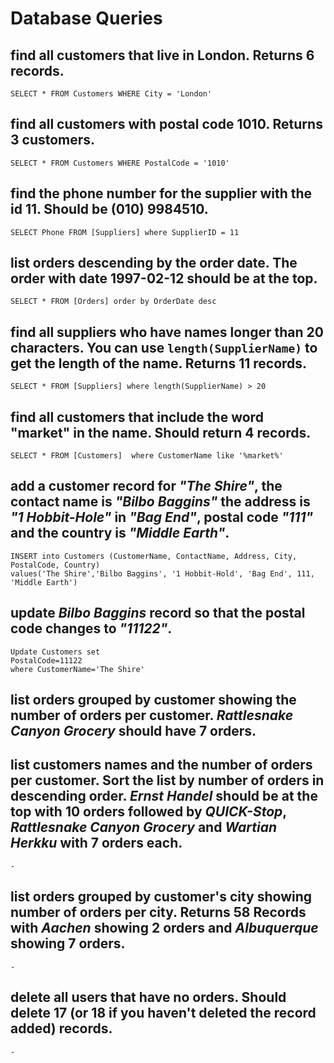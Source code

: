 # Database Queries

## find all customers that live in London. Returns 6 records.

    SELECT * FROM Customers WHERE City = 'London'

## find all customers with postal code 1010. Returns 3 customers.

    SELECT * FROM Customers WHERE PostalCode = '1010'

## find the phone number for the supplier with the id 11. Should be (010) 9984510.

    SELECT Phone FROM [Suppliers] where SupplierID = 11

## list orders descending by the order date. The order with date 1997-02-12 should be at the top.

    SELECT * FROM [Orders] order by OrderDate desc

## find all suppliers who have names longer than 20 characters. You can use `length(SupplierName)` to get the length of the name. Returns 11 records.

    SELECT * FROM [Suppliers] where length(SupplierName) > 20

## find all customers that include the word "market" in the name. Should return 4 records.

    SELECT * FROM [Customers]  where CustomerName like '%market%'

## add a customer record for _"The Shire"_, the contact name is _"Bilbo Baggins"_ the address is _"1 Hobbit-Hole"_ in _"Bag End"_, postal code _"111"_ and the country is _"Middle Earth"_.

    INSERT into Customers (CustomerName, ContactName, Address, City, PostalCode, Country)
    values('The Shire','Bilbo Baggins', '1 Hobbit-Hold', 'Bag End', 111, 'Middle Earth')

## update _Bilbo Baggins_ record so that the postal code changes to _"11122"_.

    Update Customers set
    PostalCode=11122
    where CustomerName='The Shire'

## list orders grouped by customer showing the number of orders per customer. _Rattlesnake Canyon Grocery_ should have 7 orders.

## list customers names and the number of orders per customer. Sort the list by number of orders in descending order. _Ernst Handel_ should be at the top with 10 orders followed by _QUICK-Stop_, _Rattlesnake Canyon Grocery_ and _Wartian Herkku_ with 7 orders each.

    -

## list orders grouped by customer's city showing number of orders per city. Returns 58 Records with _Aachen_ showing 2 orders and _Albuquerque_ showing 7 orders.

    -

## delete all users that have no orders. Should delete 17 (or 18 if you haven't deleted the record added) records.

    -
